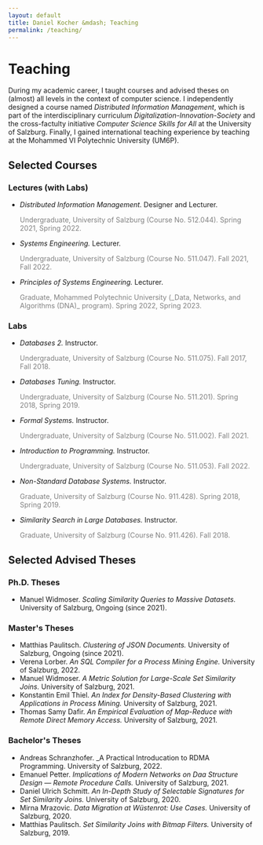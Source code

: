 ```yaml
---
layout: default
title: Daniel Kocher &mdash; Teaching
permalink: /teaching/
---
```


# Teaching

During my academic career, I taught courses and advised theses on (almost) all levels in the context of computer science.
I independently designed a course named _Distributed Information Management_, which is part of the interdisciplinary curriculum _Digitalization-Innovation-Society_ and the cross-factulty initiative _Computer Science Skills for All_ at the University of Salzburg.
Finally, I gained international teaching experience by teaching at the Mohammed VI Polytechnic University (UM6P).

## Selected Courses

### Lectures (with Labs)

- _Distributed Information Management._ Designer and Lecturer.
  <p style="color:gray;">Undergraduate, University of Salzburg (Course No. 512.044). Spring 2021, Spring 2022.</p>
- _Systems Engineering._ Lecturer.
  <p style="color:gray;">Undergraduate, University of Salzburg (Course No. 511.047). Fall 2021, Fall 2022.</p>
- _Principles of Systems Engineering._ Lecturer.
  <p style="color:gray;">Graduate, Mohammed Polytechnic University (_Data, Networks, and Algorithms (DNA)_ program). Spring 2022, Spring 2023.</p>

### Labs

- _Databases 2._ Instructor.
  <p style="color:gray;">Undergraduate, University of Salzburg (Course No. 511.075). Fall 2017, Fall 2018.</p>
- _Databases Tuning._ Instructor.
  <p style="color:gray;">Undergraduate, University of Salzburg (Course No. 511.201). Spring 2018, Spring 2019.</p>
- _Formal Systems._ Instructor.
  <p style="color:gray;">Undergraduate, University of Salzburg (Course No. 511.002). Fall 2021.</p>
- _Introduction to Programming._ Instructor.
  <p style="color:gray;">Undergraduate, University of Salzburg (Course No. 511.053). Fall 2022.</p>
- _Non-Standard Database Systems._ Instructor.
  <p style="color:gray;">Graduate, University of Salzburg (Course No. 911.428). Spring 2018, Spring 2019.</p>
- _Similarity Search in Large Databases._ Instructor.
  <p style="color:gray;">Graduate, University of Salzburg (Course No. 911.426). Fall 2018.</p>

## Selected Advised Theses

### Ph.D. Theses

- Manuel Widmoser. _Scaling Similarity Queries to Massive Datasets._ University of Salzburg, Ongoing (since 2021).

### Master's Theses

- Matthias Paulitsch. _Clustering of JSON Documents._ University of Salzburg, Ongoing (since 2021).
- Verena Lorber. _An SQL Compiler for a Process Mining Engine._ University of Salzburg, 2022.
- Manuel Widmoser. _A Metric Solution for Large-Scale Set Similarity Joins._ University of Salzburg, 2021.
- Konstantin Emil Thiel. _An Index for Density-Based Clustering with Applications in Process Mining._ University of Salzburg, 2021.
- Thomas Samy Dafir. _An Empirical Evaluation of Map-Reduce with Remote Direct Memory Access._ University of Salzburg, 2021.

### Bachelor's Theses

- Andreas Schranzhofer. _A Practical Introducation to RDMA Programming. University of Salzburg, 2022.
- Emanuel Petter. _Implications of Modern Networks on Daa Structure Design &mdash; Remote Procedure Calls._ University of Salzburg, 2021.
- Daniel Ulrich Schmitt. _An In-Depth Study of Selectable Signatures for Set Similarity Joins._ University of Salzburg, 2020.
- Mirna Mrazovic. _Data Migration at W&uuml;stenrot: Use Cases._ University of Salzburg, 2020.
- Matthias Paulitsch. _Set Similarity Joins with Bitmap Filters._ University of Salzburg, 2019.
